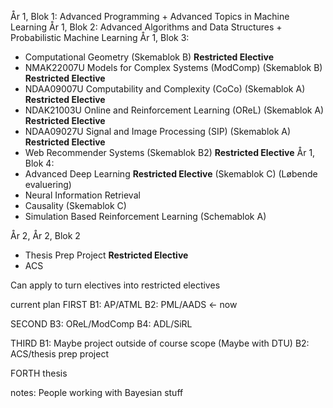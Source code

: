 År 1, Blok 1: Advanced Programming + Advanced Topics in Machine Learning
År 1, Blok 2: Advanced Algorithms and Data Structures + Probabilistic Machine Learning
År 1, Blok 3:
- Computational Geometry (Skemablok B) **Restricted Elective**
- NMAK22007U Models for Complex Systems (ModComp) (Skemablok B) **Restricted Elective**
- NDAA09007U Computability and Complexity (CoCo) (Skemablok A) **Restricted Elective**
- NDAK21003U Online and Reinforcement Learning (OReL) (Skemablok A) **Restricted Elective**
- NDAA09027U Signal and Image Processing (SIP) (Skemablok A) **Restricted Elective**
- Web Recommender Systems (Skemablok B2) **Restricted Elective**
År 1, Blok 4:
- Advanced Deep Learning **Restricted Elective** (Skemablok C) (Løbende evaluering)
- Neural Information Retrieval
- Causality (Skemablok C)
- Simulation Based Reinforcement Learning (Schemablok A)

År 2, 
År 2, Blok 2
- Thesis Prep Project **Restricted Elective** 
- ACS


Can apply to turn electives into restricted electives


current plan
FIRST
B1: AP/ATML
B2: PML/AADS <- now

SECOND
B3: OReL/ModComp
B4: ADL/SiRL

THIRD
B1: Maybe project outside of course scope (Maybe with DTU)
B2: ACS/thesis prep project

FORTH
thesis

notes: People working with Bayesian stuff